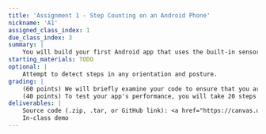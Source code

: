 ```yaml
---
title: 'Assignment 1 - Step Counting on an Android Phone'
nickname: 'A1'
assigned_class_index: 1
due_class_index: 3
summary: |
    You will build your first Android app that uses the built-in sensors for something useful. This app will count the number of steps that you have taken and show that number on the screen. You will be using the raw data from the accelerometer and/or gyroscope to complete this task. The data will require some very simple signal processing. You can use peak detection, zero crossing, or your own technique for counting. You can assume the user only holds the phone in a fixed posture in their hands. You are welcome to assume a different placement or posture of the phone, but please be sure to document how the device needs to be held somewhere on the interface.
starting_materials: TODO
optional: |
    Attempt to detect steps in any orientation and posture.
grading: |
    (60 points) We will briefly examine your code to ensure that you are using some form of signal processing to calculate a step count. <br/>
    (40 points) To test your app's performance, you will take 20 steps with the phone in your hand during class. For full credit, your app must correctly count the number of steps within 1 (19-21 steps). -5 points for each extra or missing step beyond the first.
deliverables: |
    Source code (.zip, .tar, or GitHub link): <a href="https://canvas.uw.edu/courses/1131076/assignments/4143491" target="_blank">link</a><br/>
    In-class demo
---
```

